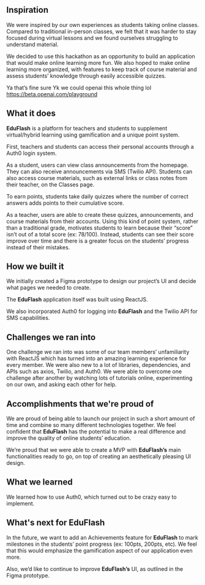 ## Inspiration
We were inspired by our own experiences as students taking online classes. Compared to traditional in-person classes, we felt that it was harder to stay focused during virtual lessons and we found ourselves struggling to understand material.

We decided to use this hackathon as an opportunity to build an application that would make online learning more fun. We also hoped to make online learning more organized, with features to keep track of course material and assess students’ knowledge through easily accessible quizzes.

Ya that’s fine sure
Yk we could openai this whole thing lol
https://beta.openai.com/playground

## What it does
**EduFlash** is a platform for teachers and students to supplement virtual/hybrid learning using gamification and a unique point system.

First, teachers and students can access their personal accounts through a Auth0 login system. 

As a student, users can view class announcements from the homepage. They can also receive announcements via SMS (Twilio API). Students can also access course materials, such as external links or class notes from their teacher, on the Classes page.

To earn points, students take daily quizzes where the number of correct answers adds points to their cumulative score. 

As a teacher, users are able to create these quizzes, announcements, and course materials from their accounts.
Using this kind of point system, rather than a traditional grade, motivates students to learn because their “score” isn’t out of a total score (ex: 78/100). Instead, students can see their score improve over time and there is a greater focus on the students’ progress instead of their mistakes.

## How we built it
We initially created a Figma prototype to design our project’s UI and decide what pages we needed to create.

The **EduFlash** application itself was built using ReactJS.

We also incorporated Auth0 for logging into **EduFlash** and the Twilio API for SMS capabilities.

## Challenges we ran into
One challenge we ran into was some of our team members’ unfamiliarity with ReactJS which has turned into an amazing learning experience for every member. We were also new to a lot of libraries, dependencies, and APIs such as axios, Twilio, and Auth0. We were able to overcome one challenge after another by watching lots of tutorials online, experimenting on our own, and asking each other for help.

## Accomplishments that we're proud of
We are proud of being able to launch our project in such a short amount of time and combine so many different technologies together. We feel confident that **EduFlash** has the potential to make a real difference and improve the quality of online students’ education.

We’re proud that we were able to create a MVP with **EduFlash’s** main functionalities ready to go, on top of creating an aesthetically pleasing UI design.

## What we learned
We learned how to use Auth0, which turned out to be crazy easy to implement.

## What's next for EduFlash
In the future, we want to add an Achievements feature for **EduFlash** to mark milestones in the students’ point progress (ex: 100pts, 200pts, etc). We feel that this would emphasize the gamification aspect of our application even more.

Also, we’d like to continue to improve **EduFlash’s** UI, as outlined in the Figma prototype.
